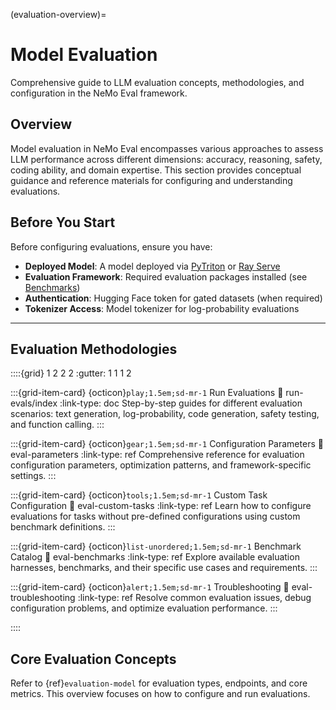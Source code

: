 (evaluation-overview)=

# Model Evaluation

Comprehensive guide to LLM evaluation concepts, methodologies, and configuration in the NeMo Eval framework.

## Overview

Model evaluation in NeMo Eval encompasses various approaches to assess LLM performance across different dimensions: accuracy, reasoning, safety, coding ability, and domain expertise. This section provides conceptual guidance and reference materials for configuring and understanding evaluations.

## Before You Start

Before configuring evaluations, ensure you have:

- **Deployed Model**: A model deployed via [PyTriton](../deployment/pytriton.md) or [Ray Serve](../deployment/ray-serve.md)
- **Evaluation Framework**: Required evaluation packages installed (see [Benchmarks](benchmarks.md))
- **Authentication**: Hugging Face token for gated datasets (when required)
- **Tokenizer Access**: Model tokenizer for log-probability evaluations

---

## Evaluation Methodologies

::::{grid} 1 2 2 2
:gutter: 1 1 1 2

:::{grid-item-card} {octicon}`play;1.5em;sd-mr-1` Run Evaluations
:link: run-evals/index
:link-type: doc
Step-by-step guides for different evaluation scenarios: text generation, log-probability, code generation, safety testing, and function calling.
:::

:::{grid-item-card} {octicon}`gear;1.5em;sd-mr-1` Configuration Parameters
:link: eval-parameters
:link-type: ref
Comprehensive reference for evaluation configuration parameters, optimization patterns, and framework-specific settings.
:::

:::{grid-item-card} {octicon}`tools;1.5em;sd-mr-1` Custom Task Configuration
:link: eval-custom-tasks
:link-type: ref
Learn how to configure evaluations for tasks without pre-defined configurations using custom benchmark definitions.
:::

:::{grid-item-card} {octicon}`list-unordered;1.5em;sd-mr-1` Benchmark Catalog
:link: eval-benchmarks
:link-type: ref
Explore available evaluation harnesses, benchmarks, and their specific use cases and requirements.
:::

:::{grid-item-card} {octicon}`alert;1.5em;sd-mr-1` Troubleshooting
:link: eval-troubleshooting
:link-type: ref
Resolve common evaluation issues, debug configuration problems, and optimize evaluation performance.
:::

::::

## Core Evaluation Concepts

Refer to {ref}`evaluation-model` for evaluation types, endpoints, and core metrics. This overview focuses on how to configure and run evaluations.
